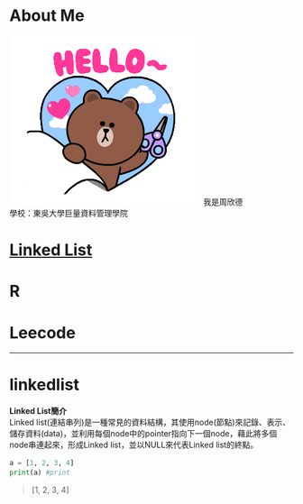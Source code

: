 # About Me
<img src='tenor.gif'>
我是周欣德</br>
學校：東吳大學巨量資料管理學院


# [Linked List](#linkedlist) 
# R
# Leecode 
----------
# linkedlist
**Linked List簡介**</br>
Linked list(連結串列)是一種常見的資料結構，其使用node(節點)來記錄、表示、儲存資料(data)，並利用每個node中的pointer指向下一個node，藉此將多個node串連起來，形成Linked list，並以NULL來代表Linked list的終點。
```python
a = [1, 2, 3, 4]
print(a) #print
```
> [1, 2, 3, 4]
